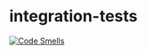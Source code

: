 # integration-tests
[![Code Smells](https://sonarcloud.io/api/project_badges/measure?project=NicGalli_integration-tests&metric=code_smells)](https://sonarcloud.io/summary/new_code?id=NicGalli_integration-tests)
